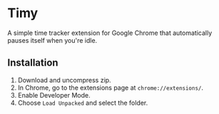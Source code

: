 # Timy

A simple time tracker extension for Google Chrome that automatically pauses itself when you're idle.

## Installation

1. Download and uncompress zip.
2. In Chrome, go to the extensions page at `chrome://extensions/`.
3. Enable Developer Mode.
4. Choose `Load Unpacked` and select the folder.
